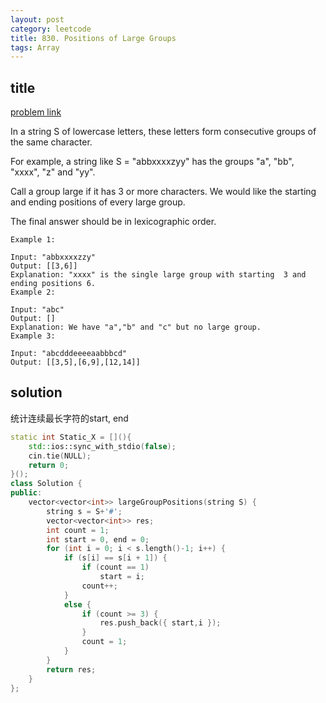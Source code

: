 ```yaml
---
layout: post
category: leetcode
title: 830. Positions of Large Groups
tags: Array
---
```


## title
[problem link](https://leetcode.com/problems/positions-of-large-groups/description/)

In a string S of lowercase letters, these letters form consecutive groups of the same character.

For example, a string like S = "abbxxxxzyy" has the groups "a", "bb", "xxxx", "z" and "yy".

Call a group large if it has 3 or more characters.  We would like the starting and ending positions of every large group.

The final answer should be in lexicographic order.

 
	
	Example 1:
	
	Input: "abbxxxxzzy"
	Output: [[3,6]]
	Explanation: "xxxx" is the single large group with starting  3 and ending positions 6.
	Example 2:
	
	Input: "abc"
	Output: []
	Explanation: We have "a","b" and "c" but no large group.
	Example 3:
	
	Input: "abcdddeeeeaabbbcd"
	Output: [[3,5],[6,9],[12,14]]

## solution
统计连续最长字符的start, end

```c++
static int Static_X = [](){
    std::ios::sync_with_stdio(false);
    cin.tie(NULL);
    return 0;
}();
class Solution {
public:
	vector<vector<int>> largeGroupPositions(string S) {
		string s = S+'#';
		vector<vector<int>> res;
		int count = 1;
		int start = 0, end = 0;
		for (int i = 0; i < s.length()-1; i++) {
			if (s[i] == s[i + 1]) {
				if (count == 1)
					start = i;
				count++;
			}
			else {
				if (count >= 3) {
					res.push_back({ start,i });
				}
				count = 1;
			}
		}
		return res;
	}
};

```